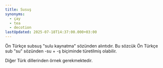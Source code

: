 ```yaml
---
title: Susuş
synonyms:
  - çay
  - tea
  - decotion
lastUpdated: 2025-07-18T14:37:00.000+03:00
---
```

Ön Türkçe subsuş "sulu kaynatma" sözünden alıntıdır. Bu sözcük Ön Türkçe sub "su" sözünden -su + -ş biçiminde türetilmiş olabilir.

Diğer Türk dillerinden örnek gerekmektedir.
